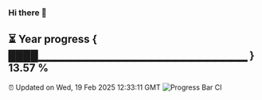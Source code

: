 ### Hi there 👋
⏳ Year progress { ████▁▁▁▁▁▁▁▁▁▁▁▁▁▁▁▁▁▁▁▁▁▁▁▁▁▁ } 13.57 %
---
⏰ Updated on Wed, 19 Feb 2025 12:33:11 GMT
![Progress Bar CI](https://github.com/liununu/liununu/workflows/Progress%20Bar%20CI/badge.svg)
